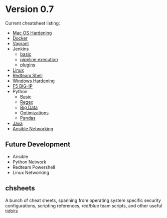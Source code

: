 # Version 0.7
Current cheatsheet listing:

- [Mac OS Hardening](MacOS-hardening)
- [Docker](docker-basic)
- [Vagrant](vagrant-basic)
- Jenkins
    + [basic](jenkins-basic)
    + [pipeline execution](jenkins-pipeline-execution)
    + [plugins](jenkins-plugins)
- [Linux](linux-basic)
- [Redteam Shell](redteam-shell)
- [Windows Hardening](windows-hardening)
- [F5 BIG-IP](F5-BIG-IP-LTM)
- Python
    + [Basic](python-basic)
    + [Regex](python-regex)
    + [Big Data](python-bigdata)
    + [Optimizations](python-optimizations)
    + [Pandas](Pandas-Examples)
- [Java](java-basic)
- [Ansible Networking](ansible-network.yml)

## Future Development

- Ansible
- Python Network
- Redteam Powershell
- Linux Networking

## chsheets
A bunch of cheat sheets, spanning from operating system specific security configurations, scripting references, red/blue team scripts, and other useful tidbits
